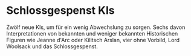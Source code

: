 # Schlossgespenst KIs  
Zwölf neue KIs, um für ein wenig Abwechslung zu sorgen. Sechs davon Interpretationen von bekannten und weniger bekannten Historischen Figuren wie Jeanne d'Arc oder Kilitsch Arslan, vier ohne Vorbild, Lord Woolsack und das Schlossgespenst.


